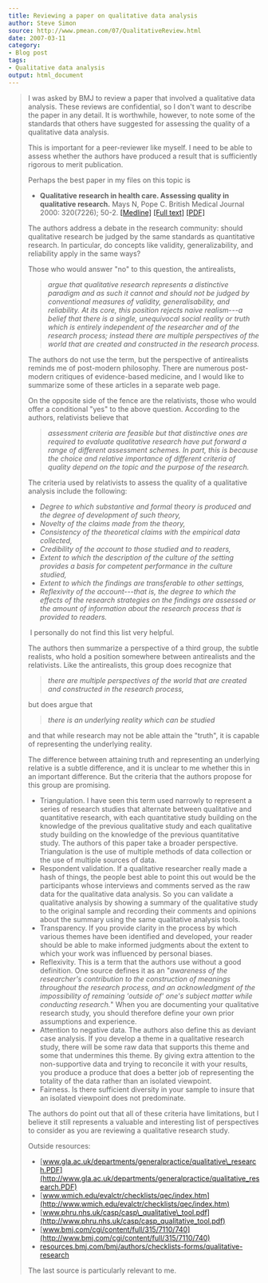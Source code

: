 ```yaml
---
title: Reviewing a paper on qualitative data analysis
author: Steve Simon
source: http://www.pmean.com/07/QualitativeReview.html
date: 2007-03-11
category:
- Blog post
tags:
- Qualitative data analysis
output: html_document
---
```

> I was asked by BMJ to review a paper that involved a qualitative data
> analysis. These reviews are confidential, so I don\'t want to describe
> the paper in any detail. It is worthwhile, however, to note some of
> the standards that others have suggested for assessing the quality of
> a qualitative data analysis.
>
> This is important for a peer-reviewer like myself. I need to be able
> to assess whether the authors have produced a result that is
> sufficiently rigorous to merit publication.
>
> Perhaps the best paper in my files on this topic is
>
> -   **Qualitative research in health care. Assessing quality in
>     qualitative research.** Mays N, Pope C. British Medical Journal
>     2000: 320(7226); 50-2.
>     [\[Medline\]](http://www.ncbi.nlm.nih.gov/entrez/query.fcgi?cmd=Retrieve&db=PubMed&list_uids=10617534&dopt=Abstract)
>     [\[Full
>     text\]](http://bmj.bmjjournals.com/cgi/content/full/320/7226/50)
>     [\[PDF\]](http://bmj.bmjjournals.com/cgi/reprint/320/7226/50.pdf)
>
> The authors address a debate in the research community: should
> qualitative research be judged by the same standards as quantitative
> research. In particular, do concepts like validity, generalizability,
> and reliability apply in the same ways?
>
> Those who would answer \"no\" to this question, the antirealists,
>
> > *argue that qualitative research represents a distinctive paradigm
> > and as such it cannot and should not be judged by conventional
> > measures of validity, generalisability, and reliability. At its
> > core, this position rejects naive realism\-\--a belief that there is
> > a single, unequivocal social reality or truth which is entirely
> > independent of the researcher and of the research process; instead
> > there are multiple perspectives of the world that are created and
> > constructed in the research process.*
>
> The authors do not use the term, but the perspective of antirealists
> reminds me of post-modern philosophy. There are numerous post-modern
> critiques of evidence-based medicine, and I would like to summarize
> some of these articles in a separate web page.
>
> On the opposite side of the fence are the relativists, those who would
> offer a conditional \"yes\" to the above question. According to the
> authors, relativists believe that
>
> > *assessment criteria are feasible but that distinctive ones are
> > required to evaluate qualitative research have put forward a range
> > of different assessment schemes. In part, this is because the choice
> > and relative importance of different criteria of quality depend on
> > the topic and the purpose of the research.*
>
> The criteria used by relativists to assess the quality of a
> qualitative analysis include the following:
>
> -   *Degree to which substantive and formal theory is produced and the
>     degree of development of such theory,*
> -   *Novelty of the claims made from the theory,*
> -   *Consistency of the theoretical claims with the empirical data
>     collected,*
> -   *Credibility of the account to those studied and to readers,*
> -   *Extent to which the description of the culture of the setting
>     provides a basis for competent performance in the culture
>     studied,*
> -   *Extent to which the findings are transferable to other settings,*
> -   *Reflexivity of the account\-\--that is, the degree to which the
>     effects of the research strategies on the findings are assessed or
>     the amount of information about the research process that is
>     provided to readers.*
>
>  I personally do not find this list very helpful.
>
> The authors then summarize a perspective of a third group, the subtle
> realists, who hold a position somewhere between antirealists and the
> relativists. Like the antirealists, this group does recognize that
>
> > *there are multiple perspectives of the world that are created and
> > constructed in the research process,*
>
> but does argue that
>
> > *there is an underlying reality which can be studied*
>
> and that while research may not be able attain the \"truth\", it is
> capable of representing the underlying reality.
>
> The difference between attaining truth and representing an underlying
> relative is a subtle difference, and it is unclear to me whether this
> in an important difference. But the criteria that the authors propose
> for this group are promising.
>
> -   Triangulation. I have seen this term used narrowly to represent a
>     series of research studies that alternate between qualitative and
>     quantitative research, with each quantitative study building on
>     the knowledge of the previous qualitative study and each
>     qualitative study building on the knowledge of the previous
>     quantitative study. The authors of this paper take a broader
>     perspective. Triangulation is the use of multiple methods of data
>     collection or the use of multiple sources of data.
> -   Respondent validation. If a qualitative researcher really made a
>     hash of things, the people best able to point this out would be
>     the participants whose interviews and comments served as the raw
>     data for the qualitative data analysis. So you can validate a
>     qualitative analysis by showing a summary of the qualitative study
>     to the original sample and recording their comments and opinions
>     about the summary using the same qualitative analysis tools.
> -   Transparency. If you provide clarity in the process by which
>     various themes have been identified and developed, your reader
>     should be able to make informed judgments about the extent to
>     which your work was influenced by personal biases.
> -   Reflexivity. This is a term that the authors use without a good
>     definition. One source defines it as an \"*awareness of the
>     researcher\'s contribution to the construction of meanings
>     throughout the research process, and an acknowledgment of the
>     impossibility of remaining \'outside of\' one\'s subject matter
>     while conducting research.*\" When you are documenting your
>     qualitative research study, you should therefore define your own
>     prior assumptions and experience.
> -   Attention to negative data. The authors also define this as
>     deviant case analysis. If you develop a theme in a qualitative
>     research study, there will be some raw data that supports this
>     theme and some that undermines this theme. By giving extra
>     attention to the non-supportive data and trying to reconcile it
>     with your results, you produce a produce that does a better job of
>     representing the totality of the data rather than an isolated
>     viewpoint.
> -   Fairness. Is there sufficient diversity in your sample to insure
>     that an isolated viewpoint does not predominate.
>
> The authors do point out that all of these criteria have limitations,
> but I believe it still represents a valuable and interesting list of
> perspectives to consider as you are reviewing a qualitative research
> study.
>
> Outside resources:
>
> -   [www.gla.ac.uk/departments/generalpractice/qualitative\_research.PDF](http://www.gla.ac.uk/departments/generalpractice/qualitative_research.PDF)
> -   [www.wmich.edu/evalctr/checklists/qec/index.htm](http://www.wmich.edu/evalctr/checklists/qec/index.htm)
> -   [www.phru.nhs.uk/casp/casp\_qualitative\_tool.pdf](http://www.phru.nhs.uk/casp/casp_qualitative_tool.pdf)
> -   [www.bmj.com/cgi/content/full/315/7110/740](http://www.bmj.com/cgi/content/full/315/7110/740)
> -   [resources.bmj.com/bmj/authors/checklists-forms/qualitative-research](http://resources.bmj.com/bmj/authors/checklists-forms/qualitative-research)
>
> The last source is particularly relevant to me.
